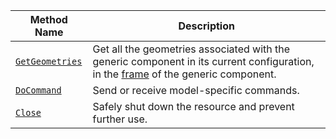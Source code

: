 <!-- prettier-ignore -->
| Method Name                                   | Description                              |
| --------------------------------------------- | ---------------------------------------- |
[`GetGeometries`](/platform/build/configure/components/generic/#getgeometries) | Get all the geometries associated with the generic component in its current configuration, in the [frame](/platform/build/configure/services/frame-system/) of the generic component.
| [`DoCommand`](/platform/build/configure/components/generic/#docommand) | Send or receive model-specific commands. |
| [`Close`](/platform/build/configure/components/generic/#close) | Safely shut down the resource and prevent further use. |
